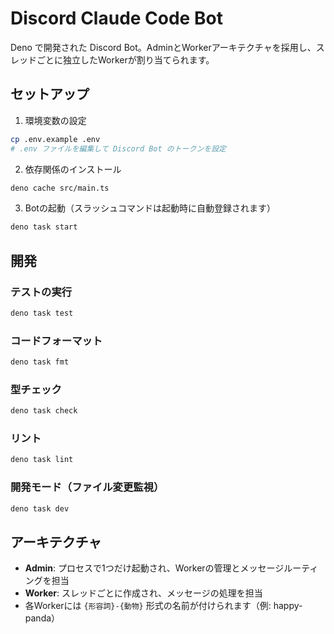 # Discord Claude Code Bot

Deno で開発された Discord
Bot。AdminとWorkerアーキテクチャを採用し、スレッドごとに独立したWorkerが割り当てられます。

## セットアップ

1. 環境変数の設定

```bash
cp .env.example .env
# .env ファイルを編集して Discord Bot のトークンを設定
```

2. 依存関係のインストール

```bash
deno cache src/main.ts
```

3. Botの起動（スラッシュコマンドは起動時に自動登録されます）

```bash
deno task start
```

## 開発

### テストの実行

```bash
deno task test
```

### コードフォーマット

```bash
deno task fmt
```

### 型チェック

```bash
deno task check
```

### リント

```bash
deno task lint
```

### 開発モード（ファイル変更監視）

```bash
deno task dev
```

## アーキテクチャ

- **Admin**:
  プロセスで1つだけ起動され、Workerの管理とメッセージルーティングを担当
- **Worker**: スレッドごとに作成され、メッセージの処理を担当
- 各Workerには `{形容詞}-{動物}` 形式の名前が付けられます（例: happy-panda）
